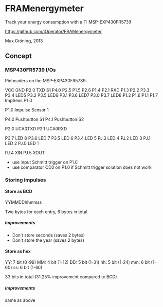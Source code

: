 FRAMenergymeter
===============
Track your energy consumption with a TI MSP-EXP430FR5739

https://github.com/iOperator/FRAMenergymeter

Max Gröning, 2013

Concept
-------

### MSP430FR5739 I/Os
Pinheaders on the MSP-EXP430FR5739:

VCC                          GND
P2.0  TXD               S1  P4.0
P2.5                        P1.5
P2.6                        P1.4
P2.1  RXD                   P1.3
P2.2                        P3.3
P3.4  LED5                  P3.2
P3.5  LED6                  P3.1
P3.6  LED7                  P3.0
P3.7  LED8                  P1.2
P1.6                        P1.1
P1.7               ImpSens  P1.0


P1.0 Impulse Sensor 1

P4.0  Pushbutton S1
P4.1  Pushbutton S2

P2.0 UCA0TXD
P2.1 UCA0RXD

P3.7  LED 8
P3.6  LED 7
P3.5  LED 6
P3.4  LED 5
PJ.3  LED 4
PJ.2  LED 3
PJ.1  LED 2
PJ.0  LED 1

PJ.4  XIN
PJ.5  XOUT

* use input Schmitt trigger on P1.0
* use comparator CD0 on P1.0 if Schmitt trigger solution does not work

### Storing impulses
#### Store as BCD

YYMMDDhhmmss

Two bytes for each entry, 6 bytes in total.

##### Improvements

- Don't store seconds (saves 2 bytes)
- Don't store the year (saves 2 bytes)

#### Store as hex

YY: 7 bit (0-99)
MM: 4 bit (1-12)
DD: 5 bit (1-31)
hh: 5 bit (1-24)
mm: 6 bit (1-60)
ss: 6 bit (1-60)

33 bits in total (31,25% improvement compared to BCD)

##### Improvements
same as above
